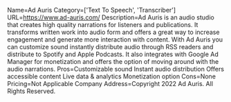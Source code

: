 Name=Ad Auris
Category=['Text To Speech', 'Transcriber']
URL=https://www.ad-auris.com/
Description=Ad Auris is an audio studio that creates high quality narrations for listeners and publications. It transforms written work into audio form and offers a great way to increase engagement and generate more interaction with content. With Ad Auris you can customize sound instantly distribute audio through RSS readers and distribute to Spotify and Apple Podcasts. It also integrates with Google Ad Manager for monetization and offers the option of moving around with the audio narrations.
Pros=Customizable sound Instant audio distribution Offers accessible content Live data & analytics Monetization option
Cons=None
Pricing=Not Applicable
Company Address=Copyright 2022 Ad Auris. All Rights Reserved.
